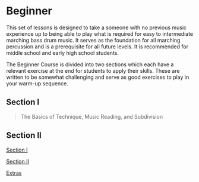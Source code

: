 # Beginner

This set of lessons is designed to take a someone with no previous music experience up to being able to play what is required for easy to intermediate marching bass drum music.  It serves as the foundation for all marching percussion and is a prerequisite for all future levels.  It is recommended for middle school and early high school students.

The Beginner Course is divided into two sections which each have a relevant exercise at the end for students to apply their skills.  These are written to be somewhat challenging and serve as good exercises to play in your warm-up sequence.

## Section I

> The Basics of Technique, Music Reading, and Subdivision

## Section II

[Section I](Beginner%2015d3d739ecb947969cdc95a44453a29e/Section%20I%20ea8c3e95c6ff479994082e53ce36efe0.md)

[Section II](Beginner%2015d3d739ecb947969cdc95a44453a29e/Section%20II%2032b0118fcf824f31bd2ad23225c27b1c.md)

[Extras](Beginner%2015d3d739ecb947969cdc95a44453a29e/Extras%20a5b92d3907ff4ea9a5f38a2cf0843b69.md)